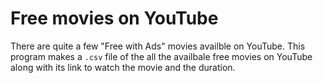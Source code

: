 # Free movies on YouTube

There are quite a few "Free with Ads" movies availble on YouTube. This program makes a `.csv` file of the all the availbale free movies on YouTube along with its link to watch the movie and the duration.
